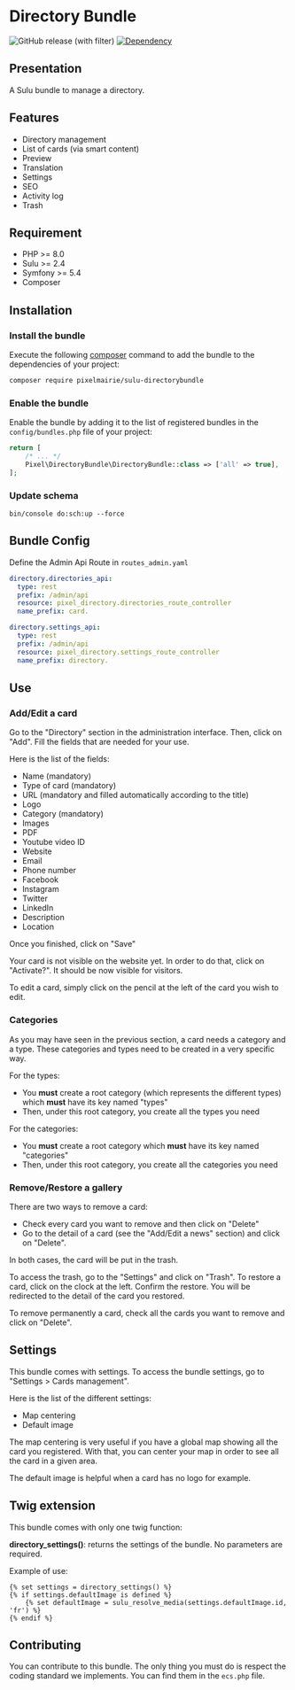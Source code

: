 # Directory Bundle

![GitHub release (with filter)](https://img.shields.io/github/v/release/Pixel-Mairie/sulu-directorybundle?style=for-the-badge)
[![Dependency](https://img.shields.io/badge/sulu-2.5-cca000.svg?style=for-the-badge)](https://sulu.io/)

## Presentation
A Sulu bundle to manage a directory.

## Features
* Directory management
* List of cards (via smart content)
* Preview
* Translation
* Settings
* SEO
* Activity log
* Trash

## Requirement
* PHP >= 8.0
* Sulu >= 2.4
* Symfony >= 5.4
* Composer

## Installation
### Install the bundle

Execute the following [composer](https://getcomposer.org/) command to add the bundle to the dependencies of your
project:

```bash
composer require pixelmairie/sulu-directorybundle
```

### Enable the bundle

Enable the bundle by adding it to the list of registered bundles in the `config/bundles.php` file of your project:

 ```php
 return [
     /* ... */
     Pixel\DirectoryBundle\DirectoryBundle::class => ['all' => true],
 ];
 ```

### Update schema
```shell script
bin/console do:sch:up --force
```

## Bundle Config

Define the Admin Api Route in `routes_admin.yaml`
```yaml
directory.directories_api:
  type: rest
  prefix: /admin/api
  resource: pixel_directory.directories_route_controller
  name_prefix: card.

directory.settings_api:
  type: rest
  prefix: /admin/api
  resource: pixel_directory.settings_route_controller
  name_prefix: directory.
``` 

## Use
### Add/Edit a card
Go to the "Directory" section in the administration interface. Then, click on "Add".
Fill the fields that are needed for your use.

Here is the list of the fields:
* Name (mandatory)
* Type of card (mandatory)
* URL (mandatory and filled automatically according to the title)
* Logo
* Category (mandatory)
* Images
* PDF
* Youtube video ID
* Website
* Email
* Phone number
* Facebook
* Instagram
* Twitter
* LinkedIn
* Description
* Location

Once you finished, click on "Save"

Your card is not visible on the website yet. In order to do that, click on "Activate?". It should be now visible for visitors.

To edit a card, simply click on the pencil at the left of the card you wish to edit.

### Categories
As you may have seen in the previous section, a card needs a category and a type. These categories and types need to be created in a very specific way.

For the types:
* You **must** create a root category (which represents the different types) which **must** have its key named "types"
* Then, under this root category, you create all the types you need

For the categories:
* You **must** create a root category which **must** have its key named "categories"
* Then, under this root category, you create all the categories you need

### Remove/Restore a gallery

There are two ways to remove a card:
* Check every card you want to remove and then click on "Delete"
* Go to the detail of a card (see the "Add/Edit a news" section) and click on "Delete".

In both cases, the card will be put in the trash.

To access the trash, go to the "Settings" and click on "Trash".
To restore a card, click on the clock at the left. Confirm the restore. You will be redirected to the detail of the card you restored.

To remove permanently a card, check all the cards you want to remove and click on "Delete".

## Settings

This bundle comes with settings. To access the bundle settings, go to "Settings > Cards management".

Here is the list of the different settings:
* Map centering
* Default image

The map centering is very useful if you have a global map showing all the card you registered. With that, you can center your map in order to see all the card in a given area.

The default image is helpful when a card has no logo for example.

## Twig extension
This bundle comes with only one twig function:

**directory_settings()**: returns the settings of the bundle. No parameters are required.

Example of use:
```twig
{% set settings = directory_settings() %}
{% if settings.defaultImage is defined %}
    {% set defaultImage = sulu_resolve_media(settings.defaultImage.id, 'fr') %}
{% endif %}
```

## Contributing
You can contribute to this bundle. The only thing you must do is respect the coding standard we implements.
You can find them in the `ecs.php` file.
